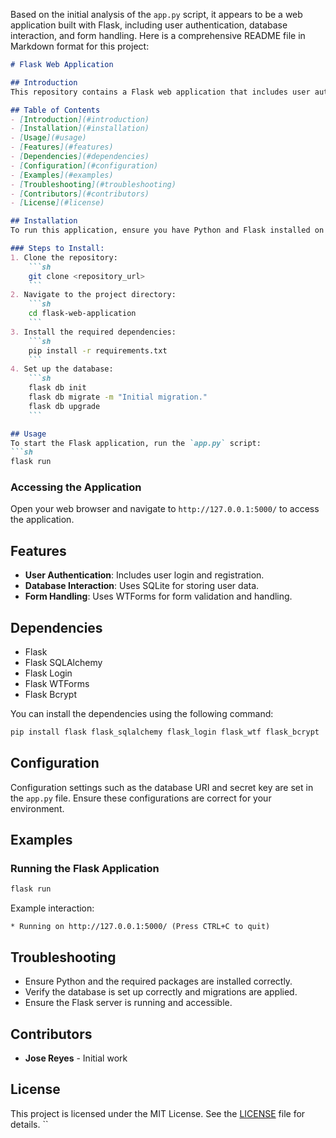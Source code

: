 Based on the initial analysis of the `app.py` script, it appears to be a web application built with Flask, including user authentication, database interaction, and form handling. Here is a comprehensive README file in Markdown format for this project:

```markdown
# Flask Web Application

## Introduction
This repository contains a Flask web application that includes user authentication, database interaction, and form handling.

## Table of Contents
- [Introduction](#introduction)
- [Installation](#installation)
- [Usage](#usage)
- [Features](#features)
- [Dependencies](#dependencies)
- [Configuration](#configuration)
- [Examples](#examples)
- [Troubleshooting](#troubleshooting)
- [Contributors](#contributors)
- [License](#license)

## Installation
To run this application, ensure you have Python and Flask installed on your machine. You can download Python from the [official website](https://www.python.org/).

### Steps to Install:
1. Clone the repository:
    ```sh
    git clone <repository_url>
    ```
2. Navigate to the project directory:
    ```sh
    cd flask-web-application
    ```
3. Install the required dependencies:
    ```sh
    pip install -r requirements.txt
    ```
4. Set up the database:
    ```sh
    flask db init
    flask db migrate -m "Initial migration."
    flask db upgrade
    ```

## Usage
To start the Flask application, run the `app.py` script:
```sh
flask run
```

### Accessing the Application
Open your web browser and navigate to `http://127.0.0.1:5000/` to access the application.

## Features
- **User Authentication**: Includes user login and registration.
- **Database Interaction**: Uses SQLite for storing user data.
- **Form Handling**: Uses WTForms for form validation and handling.

## Dependencies
- Flask
- Flask SQLAlchemy
- Flask Login
- Flask WTForms
- Flask Bcrypt

You can install the dependencies using the following command:
```sh
pip install flask flask_sqlalchemy flask_login flask_wtf flask_bcrypt
```

## Configuration
Configuration settings such as the database URI and secret key are set in the `app.py` file. Ensure these configurations are correct for your environment.

## Examples

### Running the Flask Application
```sh
flask run
```
Example interaction:
```
* Running on http://127.0.0.1:5000/ (Press CTRL+C to quit)
```

## Troubleshooting
- Ensure Python and the required packages are installed correctly.
- Verify the database is set up correctly and migrations are applied.
- Ensure the Flask server is running and accessible.

## Contributors
- **Jose Reyes** - Initial work

## License
This project is licensed under the MIT License. See the [LICENSE](LICENSE) file for details.
``
